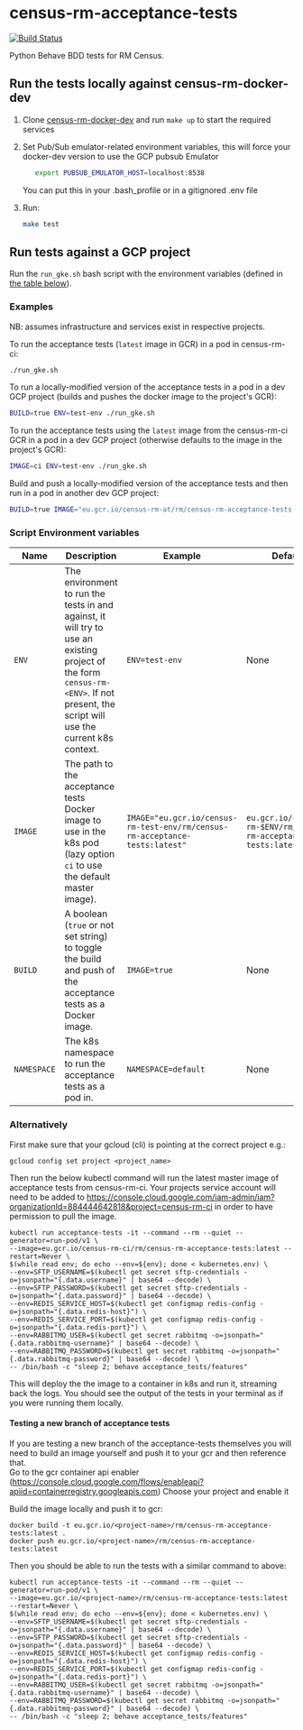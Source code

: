 

# census-rm-acceptance-tests

[![Build Status](https://travis-ci.com/ONSdigital/census-rm-acceptance-tests.svg?branch=master)](https://travis-ci.com/ONSdigital/census-rm-acceptance-tests)


Python Behave BDD tests for RM Census.

## Run the tests locally against census-rm-docker-dev
1. Clone [census-rm-docker-dev](https://github.com/ONSdigital/census-rm-docker-dev) and run `make up` to start the required services
1. Set Pub/Sub emulator-related environment variables, this will force your docker-dev version to use the GCP pubsub Emulator
   
    ```bash
       export PUBSUB_EMULATOR_HOST=localhost:8538
    ```
    
    You can put this in your .bash_profile or in a gitignored .env file 

1. Run:
    ```bash
    make test
    ```

## Run tests against a GCP project

Run the `run_gke.sh` bash script with the environment variables (defined in [the table below](#script-environment-variables)).

### Examples

NB: assumes infrastructure and services exist in respective projects.

To run the acceptance tests (`latest` image in GCR) in a pod in census-rm-ci:
```bash
./run_gke.sh
```
To run a locally-modified version of the acceptance tests in a pod in a dev GCP project (builds and pushes the docker image to the project's GCR):
```bash
BUILD=true ENV=test-env ./run_gke.sh
```
To run the acceptance tests using the `latest` image from the census-rm-ci GCR in a pod in a dev GCP project (otherwise defaults to the image in the project's GCR):
```bash
IMAGE=ci ENV=test-env ./run_gke.sh
```
Build and push a locally-modified version of the acceptance tests and then run in a pod in another dev GCP project:
```bash
BUILD=true IMAGE="eu.gcr.io/census-rm-at/rm/census-rm-acceptance-tests:latest" ENV=test-env ./run_gke.sh
```

### Script Environment variables

| Name                  | Description                                                                                                                                                                                                  | Example                                  | Default              | Required |
|-----------------------|--------------------------------------------------------------------------------------------------------------------------------------------------------------------------------------------------------------|------------------------------------------|----------------------|----------|
| `ENV`                 | The environment to run the tests in and against, it will try to use an existing project of the form `census-rm-<ENV>`. If not present, the script will use the current k8s context.                                                                                                  | `ENV=test-env`                           | None                 | no      |
| `IMAGE`              | The path to the acceptance tests Docker image to use in the k8s pod (lazy option `ci` to use the default master image).                                                                                                                | `IMAGE="eu.gcr.io/census-rm-test-env/rm/census-rm-acceptance-tests:latest"`                    | `eu.gcr.io/census-rm-$ENV/rm/census-rm-acceptance-tests:latest`                 | no       |
| `BUILD`          | A boolean (`true` or not set string) to toggle the build and push of the acceptance tests as a Docker image.                                                                                                                  | `IMAGE=true`                        | None              | no       |
| `NAMESPACE`          | The k8s namespace to run the acceptance tests as a pod in.                                                                                                                  | `NAMESPACE=default`                        | None              | no       |


### Alternatively

First make sure that your gcloud (cli) is pointing at the correct project e.g.:

```
gcloud config set project <project_name>
```

Then run the below kubectl command will run the latest master image of acceptance tests from census-rm-ci.
Your projects service account will need to be added to https://console.cloud.google.com/iam-admin/iam?organizationId=884444642818&project=census-rm-ci
in order to have permission to pull the image.

```
kubectl run acceptance-tests -it --command --rm --quiet --generator=run-pod/v1 \
--image=eu.gcr.io/census-rm-ci/rm/census-rm-acceptance-tests:latest --restart=Never \
$(while read env; do echo --env=${env}; done < kubernetes.env) \
--env=SFTP_USERNAME=$(kubectl get secret sftp-credentials -o=jsonpath="{.data.username}" | base64 --decode) \
--env=SFTP_PASSWORD=$(kubectl get secret sftp-credentials -o=jsonpath="{.data.password}" | base64 --decode) \
--env=REDIS_SERVICE_HOST=$(kubectl get configmap redis-config -o=jsonpath="{.data.redis-host}") \
--env=REDIS_SERVICE_PORT=$(kubectl get configmap redis-config -o=jsonpath="{.data.redis-port}") \
--env=RABBITMQ_USER=$(kubectl get secret rabbitmq -o=jsonpath="{.data.rabbitmq-username}" | base64 --decode) \
--env=RABBITMQ_PASSWORD=$(kubectl get secret rabbitmq -o=jsonpath="{.data.rabbitmq-password}" | base64 --decode) \
-- /bin/bash -c "sleep 2; behave acceptance_tests/features"
```

This will deploy the the image to a container in k8s and run it, streaming back the logs.
You should see the output of the tests in your terminal as if you were running them locally.


####  Testing a new branch of acceptance tests

If you are testing a new branch of the acceptance-tests themselves you will need to build an image yourself 
and push it to your gcr and then reference that.  
Go to the gcr container api enabler (https://console.cloud.google.com/flows/enableapi?apiid=containerregistry.googleapis.com)
Choose your project and enable it

Build the image locally and push it to gcr:
```
docker build -t eu.gcr.io/<project-name>/rm/census-rm-acceptance-tests:latest .
docker push eu.gcr.io/<project-name>/rm/census-rm-acceptance-tests:latest
```

Then you should be able to run the tests with a similar command to above:
```
kubectl run acceptance-tests -it --command --rm --quiet --generator=run-pod/v1 \
--image=eu.gcr.io/<project-name>/rm/census-rm-acceptance-tests:latest --restart=Never \
$(while read env; do echo --env=${env}; done < kubernetes.env) \
--env=SFTP_USERNAME=$(kubectl get secret sftp-credentials -o=jsonpath="{.data.username}" | base64 --decode) \
--env=SFTP_PASSWORD=$(kubectl get secret sftp-credentials -o=jsonpath="{.data.password}" | base64 --decode) \
--env=REDIS_SERVICE_HOST=$(kubectl get configmap redis-config -o=jsonpath="{.data.redis-host}") \
--env=REDIS_SERVICE_PORT=$(kubectl get configmap redis-config -o=jsonpath="{.data.redis-port}") \
--env=RABBITMQ_USER=$(kubectl get secret rabbitmq -o=jsonpath="{.data.rabbitmq-username}" | base64 --decode) \
--env=RABBITMQ_PASSWORD=$(kubectl get secret rabbitmq -o=jsonpath="{.data.rabbitmq-password}" | base64 --decode) \
-- /bin/bash -c "sleep 2; behave acceptance_tests/features"
```